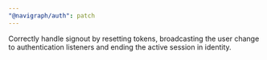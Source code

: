 ```yaml
---
"@navigraph/auth": patch
---
```


Correctly handle signout by resetting tokens, broadcasting the user change to authentication listeners and ending the active session in identity.
